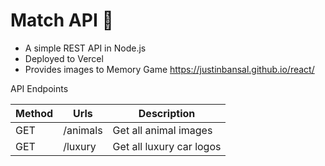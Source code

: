 # Match API 🧠

- A simple REST API in Node.js
- Deployed to Vercel
- Provides images to Memory Game https://justinbansal.github.io/react/

API Endpoints

| Method | Urls        | Description               |
|--------|-------------|---------------------------|
| GET    | /animals    | Get all animal images     |
| GET    | /luxury     | Get all luxury car logos  |

